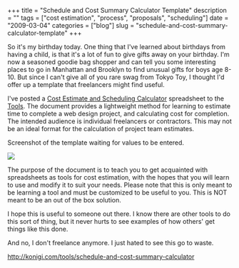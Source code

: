 +++
title = "Schedule and Cost Summary Calculator Template"
description = ""
tags = ["cost estimation", "process", "proposals", "scheduling"]
date = "2009-03-04"
categories = ["blog"]
slug = "schedule-and-cost-summary-calculator-template"
+++



<p>So it's my birthday today. One thing that I've learned about birthdays from having a child, is that it's a lot of fun to give gifts away on your birthday. I'm now a seasoned goodie bag shopper and can tell you some interesting places to go in Manhattan and Brooklyn to find unusual gifts for boys age 8-10. But since I can't give all of you rare swag from Tokyo Toy, I thought I'd offer up a template that freelancers might find useful. </p>
<p>I've posted a <a href="../tools/schedule-and-cost-summary-calculator.html">Cost Estimate and Scheduling Calculator</a> spreadsheet to the <a href="../tools/overview/index.html">Tools</a>. The document provides a lightweight method for learning to estimate time to complete a web design project, and calculating cost for completion. The intended audience is individual freelancers or contractors. This may not be an ideal format for the calculation of project team estimates. </p>
<p>Screenshot of the template waiting for values to be entered.</p>
<div class="notebook-image"><img src="http://konigi.s3.amazonaws.com/tools/schedule-cost-calculator/schedule-cost-summary.png" /></div>
<p>The purpose of the document is to teach you to get acquainted with spreadsheets as tools for cost estimation, with the hopes that you will learn to use and modify it to suit your needs. Please note that this is only meant to be learning a tool and must be customized to be useful to you. This is NOT meant to be an out of the box solution.</p>
<p>I hope this is useful to someone out there. I know there are other tools to do this sort of thing, but it never hurts to see examples of how others' get things like this done.</p>
<p>And no, I don't freelance anymore. I just hated to see this go to waste. </p>
    
  <a href="../tools/schedule-and-cost-summary-calculator.html">http://konigi.com/tools/schedule-and-cost-summary-calculator</a>
